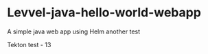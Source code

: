 Levvel-java-hello-world-webapp
=======================

A simple java web app using Helm another test

Tekton test - 13
